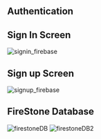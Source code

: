 ## Authentication ##
## Sign In Screen

![signin_firebase](https://github.com/ahsanaliSWE/mad-lab_tasks-20SW135/assets/93969884/f8ddc1b6-beb2-450c-867a-64bda6e9152c)
## Sign up Screen

![signup_firebase](https://github.com/ahsanaliSWE/mad-lab_tasks-20SW135/assets/93969884/7bb23a07-a6b0-47b0-ab9b-057ef10d8352)

## FireStone Database ##
![firestoneDB](https://github.com/ahsanaliSWE/mad-lab_tasks-20SW135/assets/93969884/e4f39868-552e-4e26-a0ea-ea6f6e5aaf78)
![firestoneDB2](https://github.com/ahsanaliSWE/mad-lab_tasks-20SW135/assets/93969884/f0bec089-f4f0-4ba4-abe4-507bb791db7d)




